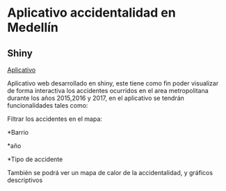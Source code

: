 # Aplicativo accidentalidad en Medellín
## Shiny

[Aplicativo](https://adtamayop.shinyapps.io/Entrega-accidentalidad/)


Aplicativo web desarrollado en shiny, este tiene como fin poder visualizar de forma interactiva los accidentes ocurridos en el area 
metropolitana durante los años 2015,2016 y 2017, en el aplicativo se tendrán funcionalidades tales como:

 Filtrar los accidentes en el mapa:
 
 *Barrio
       
 *año
          
 *Tipo de accidente
 
 También se podrá ver un mapa de calor de la accidentalidad, y gráficos descriptivos 
 

